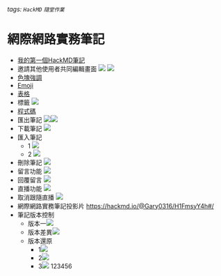 ###### tags: `HackMD` `隨堂作業`
# 網際網路實務筆記
- [我的第一個HackMD筆記](https://hackmd.io/@Gary0316/HJkITx8y3)
- 邀請其他使用者共同編輯畫面
  ![](https://i.imgur.com/ZbnWjCS.png)
  ![](https://i.imgur.com/3axx3Hz.png)
- [色塊強調](/bIK9u4X3QuS1uPzwCU8LrQ)
- [Emoji](/BTj4JQUMT2aEVHI3vPCgaA)
- [表格](/PE3FW-9dR2-bjMFt07Arjg)
- 標籤
  ![](https://i.imgur.com/7pyqOwo.png)
- [程式碼](/TYK-WeKMTk2Sacb4sr_P7g)
- 匯出筆記
  ![](https://i.imgur.com/vAJORsg.png)![](https://i.imgur.com/Kpngj83.png)
- 下載筆記
  ![](https://i.imgur.com/euwl2YP.png)
- 匯入筆記
    - 1  ![](https://i.imgur.com/TptrnPB.png)
    - 2  ![](https://i.imgur.com/FwPnk9k.png)
- 刪除筆記
  ![](https://i.imgur.com/rR8f5kI.png)
- 留言功能
  ![](https://i.imgur.com/n05iJSG.png)
- 回覆留言
  ![](https://i.imgur.com/OJXsIxL.png)
- 直播功能
![](https://i.imgur.com/M31VQ7Q.png)
- 取消跟隨直播
![](https://i.imgur.com/Os27wsI.png)
- 網際網路實務筆記投影片
https://hackmd.io/@Gary0316/H1FmsyY4h#/
- 筆記版本控制
    - 版本一![](https://hackmd.io/_uploads/HyJoG2XS3.png)
    - 版本差異![](https://hackmd.io/_uploads/HJc7EhXBh.png)
    - 版本還原
        - 1![](https://hackmd.io/_uploads/Sy9BH2mHh.png)
        - 2![](https://hackmd.io/_uploads/ry6vHnXH2.png)
        - 3![](https://hackmd.io/_uploads/S1TOB3XBn.png)
123456






